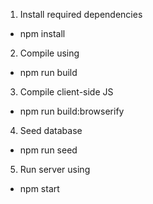 1. Install required dependencies
  - npm install
2. Compile using
  - npm run build
3. Compile client-side JS
  - npm run build:browserify
4. Seed database
  - npm run seed
5. Run server using
  - npm start
